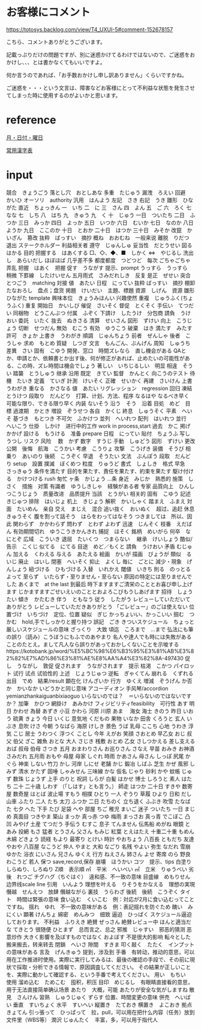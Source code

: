 # お客様にコメント

https://totosys.backlog.com/view/T4_UXUI-5#comment-152678157

こちら、コメントありがとうございます。

記載っぷりだけの問題ですが、別に迷惑かけてるわけではないので、ご迷惑をおかけし、、、とは書かなくてもいいですよ。

何か言うのであれば、「お手数おかけし申し訳ありません」くらいですかね。

ご迷惑を・・・という文言は、障害などお客様にとって不利益な状態を発生させてしまった時に使用するのがよいかと思います。


# reference

[月・日付・曜日](http://www.coelang.tufs.ac.jp/mt/ja/gmod/contents/card/022.html)

[常用漢字表](https://www.bunka.go.jp/kokugo_nihongo/sisaku/joho/joho/kijun/naikaku/pdf/joyokanjihyo_20101130.pdf)

# input

競合　きょうごう
落とし穴　おとしあな
多重　たじゅう
漏洩　ろえい
回避　かいひ
オーソリ　authority
汎用　はんよう
左記　さき
右記　うき
雛形　ひながた
直近　ちょっきん
一　いち
二　に
三　さん
四　よん
五　ご
六　ろく
七　なな
七　しち
八　はち
九　きゅう
九　く
十　じゅう
一日　ついたち
二日　ふつか
三日　みっか
四日　よっか
五日　いつか
六日　むいか
七日　なのか
八日　ようか
九日　ここのか
十日　とおか
二十日　はつか
三十日　みそか
改竄　かいざん　篡改
抜粋　ばっすい　摘抄
概ね　おおむね　一般来说
離脱　りだつ　退出
ステークホルダー 利益相关者
遵守　じゅんしゅ
妥当性　だとうせい
図る はかる 目的
把握する　はあくする
□、◇、◆、■　しかく
⇔　やじるし
洗出し　あらいだし
ほぼほば 几乎差不多 
都度都度　つどつど　每次
ごちゃごちゃ　弄乱
把握　はあく　把握
促す　うながす 提示、prompt
うっすら　うっすら　稍微
下罫線　したけいせん
五月雨式　さみだれしき　反复
是正　ぜせい
突合　とつごう　matching 対接
値　あたい
日程　にってい
抜粋 ばっすい　摘抄
棚卸　たなおろし　盘点；盘货
掲題　けいだい　主題、標題
資源　しげん　資源
雛形　ひながた template
興味本位　きょうみほんい 兴趣使然
重複　じゅうふく(ちょうふく) 重复
開始日　かいしび
催促　さいそく
督促　とくそく
手伝い　てつだい
同梱物　どうこんぶつ
付属　ふぞく
下請け　したうけ　分包商
請負　うけおい
委託　いたく
抜去　ぬきさる
清算　せいさん
図形　ずけい
向上　こうじょう
切断　せつだん
無効　むこう
有効　ゆうこう
破棄　はき
満たす　みたす
許可　きょか
上書き　うわがき
順調　じゅんちょう
前者　ぜんしゃ
後者　こうしゃ
求め　もとめ
質疑　しつぎ
文言　もんごん、ぶんげん
周知　しゅうち
差異　さい
固有　こゆう
開発、窓口　時間ズレなら　直し機会がある
  QAとか、申請とか、依頼書とか出す後、何が修正があれば、止めたいの可能性がある、この時、ズレ時間は機会でしょう
著しい　いちじるしい　明显
相違　そうい
踏襲　とうしゅう 继承 沿用
既定　きてい
監督　かんとく
向こうのテスト
待機　たいき
定義　ていぎ
計測　けいそく
正確　せいかく
再建　さいけん
上書　うわがき
重なる　かさなる
値　あたい
リグレッション　regression 回归
凍結　とうけつ
段取り　だんどり　打算、计划、方法、程序
なるはや なるべき早く　可能な限り、できる限り早く
内装 ないそう
沿う　そう　沿着
目処　めど　目標
過渡期　かとき
増設　ぞうせつ
各自　かくじ
終息　しゅうそく
平素　へいそ
基づき　もとつき
不可欠　ふかけつ
並列　へいれつ
配列　はいれつ
並行　へいこう
仕掛　しかけ　进行中的工作 work in process,start
過去　かこ
掲げ　かかげ 
設ける　もうける　准备 prepare
日程　にってい
貼付　ちょうふ
写し　うつし
リスク 风险　
数　かず
数字　すうじ
手動　しゅどう
図形　ずけい
更改　公開　後悔　航海　こうかい
考慮　こうりょ
攻撃　こうげき
装備　そうび
相乗り　あいのり
後続　こうぞく
早退　そうたい
文法　ぶんぽう
段取　だんどり setup　設置
撲滅　ぼくめつ
粒度　りゅうど
書式　しょしき　格式
早急　さっきゅう
条件を満たす
目的を果たす、責任を果たす、約束を果たす
駆け付ける　かけつける rush 匆忙
ヶ条　かじょう ...条
身近　みじか　熟悉的
施策　しさく　措施　对策
有識者　ゆうしきしゃ　経験がある者 专家
品質向上　ひんしつこうじょう　质量改进　品质提升
当該　とうがい 相关的
固有　こゆう
記述　きじゅつ
排除　はいじょ
机上　きじょう
解釈　かいしゃく
踏まえ　ふまえ
対面　たいめん　亲自
交え　まじえ　混合
追い抜く　おいぬく　超过、追赶
休息　きゅうそく
腹を割って話そう　はらをわってはなそう
つきましては　所以、因此
関わらず　かかわらず
問わず　とわず
よわず
迅速　じんそく
枝番　えだばん
有効期間切れ　ゆうこうきかんきれ
捕捉　ほそく
銘柄　めいがら
何卒　なにとぞ
広域　こういき
退屈　たいくつ　つまらない　
継承　けいしょう
酷似/告示　こくじ
似てる　にてる
目途　めど／もくと
請負　うけおい
矛盾 むじゅん
加える　くわえる
与える　あたえる
絵画　かいが
描画　びょうが
類似　るいじ
廃止　はいし
閉塞　へいそく
抑止　よくし
毎に　ごとに
減少・現象　げんしょう
紐づける　ひもづける
入替　いれかえ
閾値　いきち
則る　のっとる よって
至らず　いたらず・至りません・至らない
原因の特定には至りませんでした
あくまで　at the last 到最后
時下ますますご清栄のこととお喜び申し上げます 
じかますますごせいえいのこととおよろこびもうしあげます
招待　しょうたい
傾き　かたむき
伴う　ともなう
従う　したがう
レビューしていただいてありがとう
レビューしていただきありがとう
「ごレビュー」のごは使えない
位置づけ　いちづけ　定位、位置
疑似　ぎじ
かっちょいい、かっこいい
掴む　つかむ　hold,手でしっかりと握り持つ
誤記　ごき
きついスケジュール　ちょっと厳しいスケジュールの意味
ざっくり　大致
頃迄　ころまで　...まで
弘法にも筆の誤り（読み）こうぼうにもふでのあやまり 名人や達人でも時には失敗があることのたとえ。まして凡人なら誤りがあっておかしくないことを示唆するhttps://kotobank.jp/word/%E5%BC%98%E6%B3%95%E3%81%AB%E3%82%82%E7%AD%86%E3%81%AE%E8%AA%A4%E3%82%8A-497430
促し　うながし　敦促
促されます　うながされます　提示
枯渇　こかつ
パイロット 试行 试点 试验性的
上述　じょうじゅつ
逆転　ぎゃくてん
崩れる　くずれる
出目　でめ　結果/result
顕在化 けんざいか
行方　ゆくえ
増減　ぞうげん
か否か　かいなか いどうかと同じ意味
アコーディオン 手风琴/accordion yemianzhankaiguanbixiaoguo
いらないのでは？　＝いらないのではないですか？
加筆　かひつ
網掛け　あみかけ 
フィジビリティfeasibility　可行性
あす 明日 
かわせ 為替
あずき 小豆
かわら 河原 川原
あま　 海女 海士 
きのう 昨日
いおう 硫黄
きょう 今日
いくじ 意気地 
くだもの 果物
いなか 田舎 
くろうと 玄人
いぶき 息吹 
けさ 今朝
うなばら 海原 
けしき 景色
うば 乳母 
ここち 心地
うわき 浮気 
こじ 居士
うわつく 浮つく 
ことし 今年
えがお 笑顔 
さおとめ 早乙女
おじ 叔父 伯父 
ざこ 雑魚
おとな 大人 
さじき 桟敷
おとめ 乙女 
さしつかえる 差し支える
おば 叔母 伯母 
さつき 五月
おまわりさん お巡りさん 
さなえ 早苗
おみき お神酒 
さみだれ 五月雨
おもや 母屋 母家 
しぐれ 時雨
かあさん 母さん 
しっぽ 尻尾
かぐら 神楽 
しない 竹刀
かし 河岸 
しにせ 老舗
かじ 鍛冶
しばふ 芝生
かぜ 風邪 
しみず 清水
かたず 固唾 
しゃみせん 三味線
かな 仮名 
じゃり 砂利
かや 蚊帳 
じゅず 数珠
じょうず 上手 
のりと 祝詞
しらが 白髪 
はかせ 博士
しろうと 素人 
はたち 二十 二十歳
しわす （「しはす」とも言う。） 師走 
はつか 二十日
すきや 数寄屋 数奇屋 
はとば 波止場
すもう 相撲 
ひとり 一人
ぞうり 草履 
ひより 日和
だし 山車 
ふたり 二人
たち 太刀 
ふつか 二日
たちのく 立ち退く 
ふぶき 吹雪
たなばた 七夕 
へた 下手
たび 足袋 
へや 部屋
ちご 稚児 
まいご 迷子
ついたち 一日 
まじめ 真面目
つきやま 築山 
まっか 真っ赤
つゆ 梅雨 
まっさお 真っ青
でこぼこ 凸凹 
みやげ 土産
てつだう 手伝う 
むすこ 息子
てんません 伝馬船 
めがね 眼鏡
とあみ 投網 
もさ 猛者
とうさん 父さん 
もみじ 紅葉
とえはたえ 十重二十重 
もめん 木綿
どきょう 読経 
もより 最寄り
とけい 時計 
やおちょう 八百長
ともだち 友達 
やおや 八百屋
なこうど 仲人 
やまと 大和
なごり 名残 
やよい 弥生
なだれ 雪崩 
ゆかた 浴衣
にいさん 兄さん 
ゆくえ 行方
ねえさん 姉さん 
よせ 寄席
のら 野良 
わこうど 若人
保つ save,record,保存
崩壊　ほうかい
コツ　提示、tips
白塗り　しらぬり、しろぬり
Z順　表示順
㎡　平米　へいべい
㎥　立米　りゅうべい
劣後　れつご
チグハグ（ちぐはぐ）　違和感、不一致の意味
目盛線　めもりせん边界线scale line
引用　いんよう
理想を叶える　りそうをかなえる　理想の実現
僭越　せんえつ　放肆 僭越ながら
裏技　うらわざ
後続　後続　こうぞく
タイト　時間は緊張の意味
食い込む　くいこむ　例：対応が2月に食い込むってことですね。
揺れ　ゆれ　不一致の意味がある　例：表記揺れを防ぐため
醜い　みにくい
顕著 けんちょ
綿密　めんみつ　细致
逼迫　ひっぱく スケジュール逼迫しております。
不利益　ふりえき
絶賛 ぜっさん 絶賛レビュー中
ほんと適当だな てきとう 很随便
ひとまず　总而言之、总之
邪推　じゃすい　邪恶的猜测 恶意炒作
大きく影響を及ぼすものではなく およぼす 不是很大的影响
転々とした 搬来搬去，转来转去
閉鎖　へいさ
隙間　すきま
叩く敲く　たたく　インプットの意味がある
言及　げんきゅう 提到，涉及到
手番　有转动，推动的意思，可以用在工作推进时使用。実際に実行してみるは、最後の確認の手段で、その前に現状で採取・分析できる情報で、原因調査してください。 その結果が正しいことを、実際に動かして確認する、という手番で考えてください。
用い　もちい　使用
溜め込む　ためこむ　囤积，积压
目印　めじるし　有眼睛直接看的意思，用于无法直接简单确认场景
あたり　大概，可能 あたりが安全な気がしますね
散見　さんけん
習熟　しゅうじゅく
ずらす 位置、時間変更の意味
併売　へいばい
垂直　すいちょく
水平　すいへい
縦置き　たておき
横置き　よこおき
拠点　きょてん
引っ張って　ひっぱって　拉，pull，可以用在把什么内容（任务）放到文件里（WBS等） 
潤沢 じゅんたく　丰富，多，可以用于指代人
